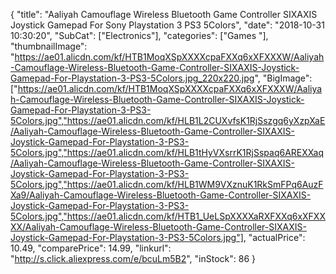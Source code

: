 {
	"title": "Aaliyah Camouflage Wireless Bluetooth Game Controller SIXAXIS Joystick Gamepad For Sony Playstation 3 PS3 5Colors",
	"date": "2018-10-31 10:30:20",
	"SubCat": ["Electronics"],
	"categories": ["Games "],
	"thumbnailImage": "https://ae01.alicdn.com/kf/HTB1MoqXSpXXXXcpaFXXq6xXFXXXW/Aaliyah-Camouflage-Wireless-Bluetooth-Game-Controller-SIXAXIS-Joystick-Gamepad-For-Playstation-3-PS3-5Colors.jpg_220x220.jpg",
	"BigImage": ["https://ae01.alicdn.com/kf/HTB1MoqXSpXXXXcpaFXXq6xXFXXXW/Aaliyah-Camouflage-Wireless-Bluetooth-Game-Controller-SIXAXIS-Joystick-Gamepad-For-Playstation-3-PS3-5Colors.jpg","https://ae01.alicdn.com/kf/HLB1L2CUXvfsK1RjSszgq6yXzpXaE/Aaliyah-Camouflage-Wireless-Bluetooth-Game-Controller-SIXAXIS-Joystick-Gamepad-For-Playstation-3-PS3-5Colors.jpg","https://ae01.alicdn.com/kf/HLB1tHyVXsrrK1RjSspaq6AREXXaq/Aaliyah-Camouflage-Wireless-Bluetooth-Game-Controller-SIXAXIS-Joystick-Gamepad-For-Playstation-3-PS3-5Colors.jpg","https://ae01.alicdn.com/kf/HLB1WM9VXznuK1RkSmFPq6AuzFXa9/Aaliyah-Camouflage-Wireless-Bluetooth-Game-Controller-SIXAXIS-Joystick-Gamepad-For-Playstation-3-PS3-5Colors.jpg","https://ae01.alicdn.com/kf/HTB1_UeLSpXXXXaRXFXXq6xXFXXXX/Aaliyah-Camouflage-Wireless-Bluetooth-Game-Controller-SIXAXIS-Joystick-Gamepad-For-Playstation-3-PS3-5Colors.jpg"],
	"actualPrice": 10.49,
	"comparePrice": 14.99,
	"linkurl": "http://s.click.aliexpress.com/e/bcuLm5B2",
	"inStock": 86
}
